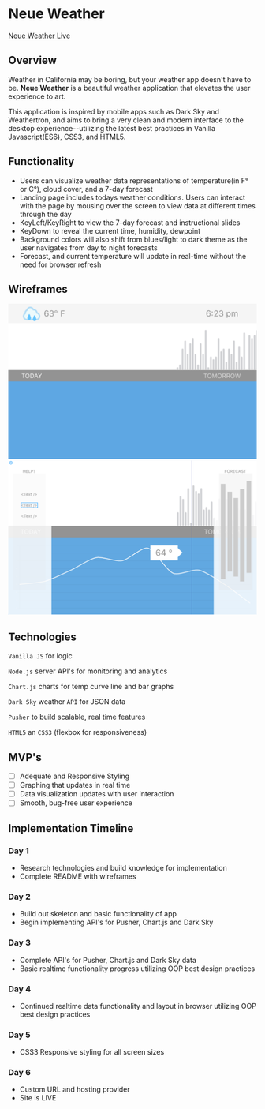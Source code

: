 # Neue Weather 

[Neue Weather Live](https://neueweather.com/)

## Overview

Weather in California may be boring, but your weather app doesn't have to be. **Neue Weather** is a beautiful weather application that elevates the user experience to art. 

This application is inspired by mobile apps such as Dark Sky and Weathertron, and aims to bring a very clean and modern interface to the desktop experience--utilizing the latest best practices in Vanilla Javascript(ES6), CSS3, and HTML5.

## Functionality

* Users can visualize weather data representations of temperature(in F° or C°), cloud cover, and a 7-day forecast
* Landing page includes todays weather conditions. Users can interact with the page by mousing over the screen to view data at different times through the day
* KeyLeft/KeyRight to view the 7-day forecast and instructional slides
* KeyDown to reveal the current time, humidity, dewpoint
* Background colors will also shift from blues/light to dark theme as the user navigates from day to night forecasts
* Forecast, and current temperature will update in real-time without the need for browser refresh

## Wireframes
![](new_day2.png)
![](new_day.png)

## Technologies
`Vanilla JS` for logic

`Node.js` server API's for monitoring and analytics

`Chart.js` charts for temp curve line and bar graphs

`Dark Sky` weather `API` for JSON data

`Pusher` to build scalable, real time features

`HTML5` an `CSS3` (flexbox for responsiveness)

## MVP's 

- [ ] Adequate and Responsive Styling
- [ ] Graphing that updates in real time
- [ ] Data visualization updates with user interaction
- [ ] Smooth, bug-free user experience

## Implementation Timeline

### Day 1
* Research technologies and build knowledge for implementation
* Complete README with wireframes

### Day 2
* Build out skeleton and basic functionality of app
* Begin implementing API's for Pusher, Chart.js and Dark Sky

### Day 3
* Complete API's for Pusher, Chart.js and Dark Sky data
* Basic realtime functionality progress utilizing OOP best design practices

### Day 4 
* Continued realtime data functionality and layout in browser utilizing OOP best design practices

### Day 5
* CSS3 Responsive styling for all screen sizes

### Day 6 
* Custom URL and hosting provider
* Site is LIVE
